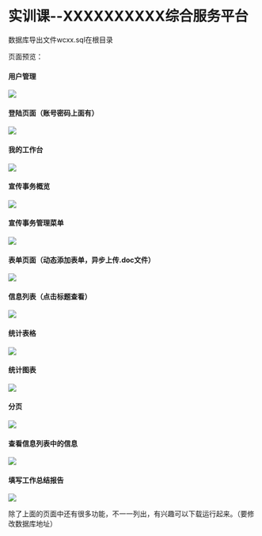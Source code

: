 # 实训课--XXXXXXXXXX综合服务平台

数据库导出文件wcxx.sql在根目录

页面预览：

#### 用户管理

![](http://opok8iwaa.bkt.clouddn.com/image/github/wcxx/01.png)





#### 登陆页面（账号密码上面有）

![](http://opok8iwaa.bkt.clouddn.com/image/github/wcxx/02.png)





#### 我的工作台

![](http://opok8iwaa.bkt.clouddn.com/image/github/wcxx/03.png)



#### 宣传事务概览

![](http://opok8iwaa.bkt.clouddn.com/image/github/wcxx/04.png)



#### 宣传事务管理菜单

![](http://opok8iwaa.bkt.clouddn.com/image/github/wcxx/05.png)



#### 表单页面（动态添加表单，异步上传.doc文件）

![](http://opok8iwaa.bkt.clouddn.com/image/github/wcxx/06.png)



#### 信息列表（点击标题查看）

![](http://opok8iwaa.bkt.clouddn.com/image/github/wcxx/07.png)



#### 统计表格

![](http://opok8iwaa.bkt.clouddn.com/image/github/wcxx/08.png)



#### 统计图表

![](http://opok8iwaa.bkt.clouddn.com/image/github/wcxx/09.png)



#### 分页

![](http://opok8iwaa.bkt.clouddn.com/image/github/wcxx/10.png)



#### 查看信息列表中的信息

![](http://opok8iwaa.bkt.clouddn.com/image/github/wcxx/11.png)



#### 填写工作总结报告

![](http://opok8iwaa.bkt.clouddn.com/image/github/wcxx/12.png)



除了上面的页面中还有很多功能，不一一列出，有兴趣可以下载运行起来。（要修改数据库地址）

